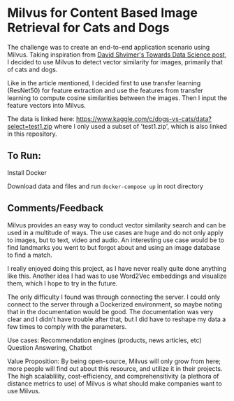 # Milvus for Content Based Image Retrieval for Cats and Dogs

The challenge was to create an end-to-end application scenario using Milvus. 
Taking inspiration from [David Shvimer's Towards Data Science post](https://towardsdatascience.com/up-and-running-with-milvus-2466161e8b1f), I decided to use Milvus to detect vector similarity for images, primarily that of cats and dogs.

Like in the article mentioned, I decided first to use transfer learning (ResNet50) for feature extraction and use the features from transfer learning to compute cosine similarities between the images. Then I input the feature vectors into Milvus.

The data is linked here: https://www.kaggle.com/c/dogs-vs-cats/data?select=test1.zip where I only used a subset of 'test1.zip', which is also linked in this repository.

## To Run:
Install Docker

Download data and files and run `docker-compose up` in root directory

## Comments/Feedback
Milvus provides an easy way to conduct vector similarity search and can be used in a multitude of ways. The use cases are huge and do not only apply to images, but to text, video and audio. An interesting use case would be to find landmarks you went to but forgot about and using an image database to find a match.

I really enjoyed doing this project, as I have never really quite done anything like this. Another idea I had was to use Word2Vec embeddings and visualize them, which I hope to try in the future. 

The only difficulty I found was through connecting the server. I could only connect to the server through a Dockerized environment, so maybe noting that in the documentation would be good. The documentation was very clear and I didn't have trouble after that, but I did have to reshape my data a few times to comply with the parameters.

Use cases:
Recommendation engines (products, news articles, etc)
Question Answering, Chatbot

Value Proposition: By being open-source, Milvus will only grow from here; more people will find out about this resource, and utilize it in their projects. The high scalablility, cost-efficiency, and comprehensitivity (a plethora of distance metrics to use) of Milvus is what should make companies want to use Milvus.
